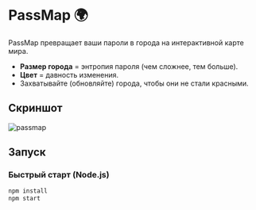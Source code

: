 # PassMap 🌍

PassMap превращает ваши пароли в города на интерактивной карте мира.

- **Размер города** = энтропия пароля (чем сложнее, тем больше).  
- **Цвет** = давность изменения.  
- Захватывайте (обновляйте) города, чтобы они не стали красными.

## Скриншот
![passmap](docs/screenshot.png)

## Запуск

### Быстрый старт (Node.js)
```bash
npm install
npm start

